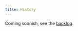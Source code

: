 ```yaml
---
title: History
---
```


Coming soonish, see the [backlog](https://github.com/orgs/chatally/projects/1/views/3).
